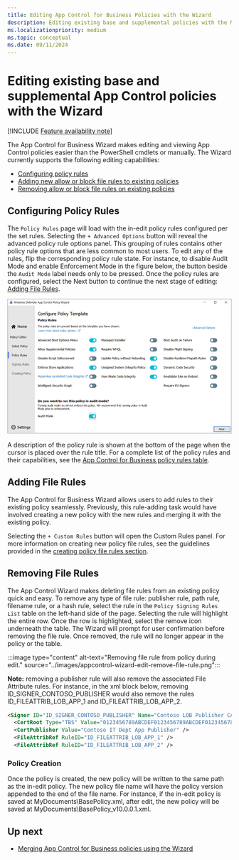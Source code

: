```yaml
---
title: Editing App Control for Business Policies with the Wizard
description: Editing existing base and supplemental policies with the Microsoft App Control Wizard.
ms.localizationpriority: medium
ms.topic: conceptual
ms.date: 09/11/2024
---
```


# Editing existing base and supplemental App Control policies with the Wizard

[!INCLUDE [Feature availability note](../includes/feature-availability-note.md)]

The App Control for Business Wizard makes editing and viewing App Control policies easier than the PowerShell cmdlets or manually. The Wizard currently supports the following editing capabilities:
<ul>
    <li><a href="#configuring-policy-rules">Configuring policy rules</a></li>
    <li><a href="#adding-file-rules">Adding new allow or block file rules to existing policies</a></li>
    <li><a href="#removing-file-rules">Removing allow or block file rules on existing policies</a></li>
</ul>

## Configuring Policy Rules

The `Policy Rules` page will load with the in-edit policy rules configured per the set rules. Selecting the `+ Advanced Options` button will reveal the advanced policy rule options panel. This grouping of rules contains other policy rule options that are less common to most users. To edit any of the rules, flip the corresponding policy rule state.  For instance, to disable Audit Mode and enable Enforcement Mode in the figure below, the button beside the `Audit Mode` label needs only to be pressed. Once the policy rules are configured, select the Next button to continue the next stage of editing: [Adding File Rules](#adding-file-rules).

![Configuring the policy rules.](../images/appcontrol-wizard-edit-policy-rules.png)

A description of the policy rule is shown at the bottom of the page when the cursor is placed over the rule title. For a complete list of the policy rules and their capabilities, see the [App Control for Business policy rules table](select-types-of-rules-to-create.md#app-control-for-business-policy-rules).

## Adding File Rules

The App Control for Business Wizard allows users to add rules to their existing policy seamlessly. Previously, this rule-adding task would have involved creating a new policy with the new rules and merging it with the existing policy.

Selecting the `+ Custom Rules` button will open the Custom Rules panel. For more information on creating new policy file rules, see the guidelines provided in the [creating policy file rules section](appcontrol-wizard-create-base-policy.md#creating-custom-file-rules).

## Removing File Rules

The App Control Wizard makes deleting file rules from an existing policy quick and easy. To remove any type of file rule: publisher rule, path rule, filename rule, or a hash rule, select the rule in the `Policy Signing Rules List` table on the left-hand side of the page. Selecting the rule will highlight the entire row. Once the row is highlighted, select the remove icon underneath the table. The Wizard will prompt for user confirmation before removing the file rule. Once removed, the rule will no longer appear in the policy or the table.

:::image type="content" alt-text="Removing file rule from policy during edit." source="../images/appcontrol-wizard-edit-remove-file-rule.png":::

**Note:** removing a publisher rule will also remove the associated File Attribute rules. For instance, in the xml block below, removing ID_SIGNER_CONTOSO_PUBLISHER would also remove the rules ID_FILEATTRIB_LOB_APP_1 and ID_FILEATTRIB_LOB_APP_2.

```xml
<Signer ID="ID_SIGNER_CONTOSO_PUBLISHER" Name="Contoso LOB Publisher CA">
  <CertRoot Type="TBS" Value="0123456789ABCDEF0123456789ABCDEF0123456789ABCDEF0123456789ABCDEF" />
  <CertPublisher Value="Contoso IT Dept App Publisher" />
  <FileAttribRef RuleID="ID_FILEATTRIB_LOB_APP_1" />
  <FileAttribRef RuleID="ID_FILEATTRIB_LOB_APP_2" />
```

[comment]: <> (## Editing File Rules Coming soon!)

### Policy Creation

Once the policy is created, the new policy will be written to the same path as the in-edit policy. The new policy file name will have the policy version appended to the end of the file name. For instance, if the in-edit policy is saved at MyDocuments\BasePolicy.xml, after edit, the new policy will be saved at MyDocuments\BasePolicy_v10.0.0.1.xml.

## Up next

- [Merging App Control for Business policies using the Wizard](appcontrol-wizard-merging-policies.md)
